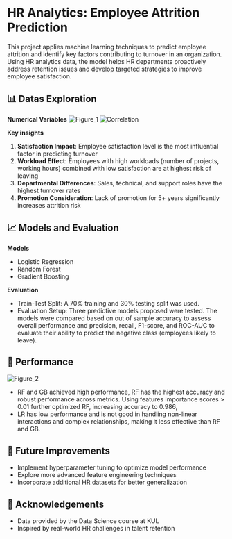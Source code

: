 # HR Analytics: Employee Attrition Prediction
This project applies machine learning techniques to predict employee attrition and identify key factors contributing to turnover in an organization. Using HR analytics data, the model helps HR departments proactively address retention issues and develop targeted strategies to improve employee satisfaction.

## 📊 Datas Exploration
  
**Numerical Variables**
![Figure_1](https://github.com/user-attachments/assets/6b25d65a-06cd-4631-8b73-882540276a97)
![Correlation](https://github.com/user-attachments/assets/92785fdc-f9e8-40f2-894d-f2da7fa86c55)

**Key insights**
1. **Satisfaction Impact**: Employee satisfaction level is the most influential factor in predicting turnover
2. **Workload Effect**: Employees with high workloads (number of projects, working hours) combined with low satisfaction are at highest risk of leaving
3. **Departmental Differences**: Sales, technical, and support roles have the highest turnover rates
4. **Promotion Consideration**: Lack of promotion for 5+ years significantly increases attrition risk

## 📈 Models and Evaluation
**Models**
- Logistic Regression
- Random Forest
- Gradient Boosting
  
**Evaluation**
- Train-Test Split: A 70% training and 30% testing split was used.
- Evaluation Setup: Three predictive models proposed were tested. The models were compared based on out of sample accuracy to assess overall performance and precision, recall, F1-score, and ROC-AUC to evaluate their ability to predict the negative class (employees likely to leave). 

## 🚀 Performance
![Figure_2](https://github.com/user-attachments/assets/82402b2b-1873-47b5-91b8-874ac51e6f53)
-	RF and GB achieved high performance, RF has the highest accuracy and robust performance across metrics. Using features importance scores > 0.01 further optimized RF, increasing accuracy to 0.986,
-	LR has low performance and is not good in handling non-linear interactions and complex relationships, making it less effective than RF and GB.

## 📝 Future Improvements

- Implement hyperparameter tuning to optimize model performance
- Explore more advanced feature engineering techniques
- Incorporate additional HR datasets for better generalization

## 🙏 Acknowledgements

- Data provided by the Data Science course at KUL
- Inspired by real-world HR challenges in talent retention
